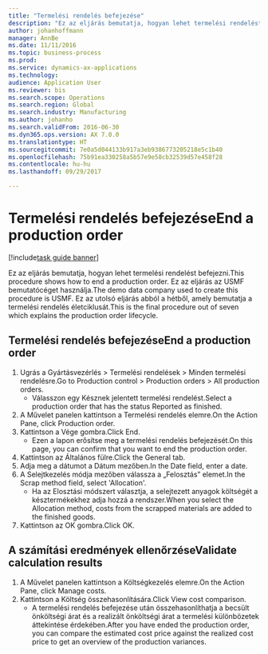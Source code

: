 ```yaml
--- 
title: "Termelési rendelés befejezése"
description: "Ez az eljárás bemutatja, hogyan lehet termelési rendelést befejezni."
author: johanhoffmann
manager: AnnBe
ms.date: 11/11/2016
ms.topic: business-process
ms.prod: 
ms.service: dynamics-ax-applications
ms.technology: 
audience: Application User
ms.reviewer: bis
ms.search.scope: Operations
ms.search.region: Global
ms.search.industry: Manufacturing
ms.author: johanho
ms.search.validFrom: 2016-06-30
ms.dyn365.ops.version: AX 7.0.0
ms.translationtype: HT
ms.sourcegitcommit: 7e0a5d044133b917a3eb9386773205218e5c1b40
ms.openlocfilehash: 75b91ea330258a5b57e9e58cb32539d57e458f28
ms.contentlocale: hu-hu
ms.lasthandoff: 09/29/2017

---
```

# <a name="end-a-production-order"></a><span data-ttu-id="c5541-103">Termelési rendelés befejezése</span><span class="sxs-lookup"><span data-stu-id="c5541-103">End a production order</span></span>

[!include[task guide banner](../../includes/task-guide-banner.md)]

<span data-ttu-id="c5541-104">Ez az eljárás bemutatja, hogyan lehet termelési rendelést befejezni.</span><span class="sxs-lookup"><span data-stu-id="c5541-104">This procedure shows how to end a production order.</span></span> <span data-ttu-id="c5541-105">Ez az eljárás az USMF bemutatócéget használja.</span><span class="sxs-lookup"><span data-stu-id="c5541-105">The demo data company used to create this procedure is USMF.</span></span> <span data-ttu-id="c5541-106">Ez az utolsó eljárás abból a hétből, amely bemutatja a termelési rendelés életciklusát.</span><span class="sxs-lookup"><span data-stu-id="c5541-106">This is the final procedure out of seven which explains the production order lifecycle.</span></span>


## <a name="end-a-production-order"></a><span data-ttu-id="c5541-107">Termelési rendelés befejezése</span><span class="sxs-lookup"><span data-stu-id="c5541-107">End a production order</span></span>
1. <span data-ttu-id="c5541-108">Ugrás a Gyártásvezérlés > Termelési rendelések > Minden termelési rendelésre.</span><span class="sxs-lookup"><span data-stu-id="c5541-108">Go to Production control > Production orders > All production orders.</span></span>
    * <span data-ttu-id="c5541-109">Válasszon egy Késznek jelentett termelési rendelést.</span><span class="sxs-lookup"><span data-stu-id="c5541-109">Select a production order that has the status Reported as finished.</span></span>  
2. <span data-ttu-id="c5541-110">A Művelet panelen kattintson a Termelési rendelés elemre.</span><span class="sxs-lookup"><span data-stu-id="c5541-110">On the Action Pane, click Production order.</span></span>
3. <span data-ttu-id="c5541-111">Kattintson a Vége gombra.</span><span class="sxs-lookup"><span data-stu-id="c5541-111">Click End.</span></span>
    * <span data-ttu-id="c5541-112">Ezen a lapon erősítse meg a termelési rendelés befejezését.</span><span class="sxs-lookup"><span data-stu-id="c5541-112">On this page, you can confirm that you want to end the production order.</span></span>  
4. <span data-ttu-id="c5541-113">Kattintson az Általános fülre.</span><span class="sxs-lookup"><span data-stu-id="c5541-113">Click the General tab.</span></span>
5. <span data-ttu-id="c5541-114">Adja meg a dátumot a Dátum mezőben.</span><span class="sxs-lookup"><span data-stu-id="c5541-114">In the Date field, enter a date.</span></span>
6. <span data-ttu-id="c5541-115">A Selejtkezelés módja mezőben válassza a „Felosztás” elemet.</span><span class="sxs-lookup"><span data-stu-id="c5541-115">In the Scrap method field, select 'Allocation'.</span></span>
    * <span data-ttu-id="c5541-116">Ha az Elosztási módszert választja, a selejtezett anyagok költségét a késztermékekhez adja hozzá a rendszer.</span><span class="sxs-lookup"><span data-stu-id="c5541-116">When you select the Allocation method, costs from the scrapped materials are added to the finished goods.</span></span>  
7. <span data-ttu-id="c5541-117">Kattintson az OK gombra.</span><span class="sxs-lookup"><span data-stu-id="c5541-117">Click OK.</span></span>

## <a name="validate-calculation-results"></a><span data-ttu-id="c5541-118">A számítási eredmények ellenőrzése</span><span class="sxs-lookup"><span data-stu-id="c5541-118">Validate calculation results</span></span>
1. <span data-ttu-id="c5541-119">A Művelet panelen kattintson a Költségkezelés elemre.</span><span class="sxs-lookup"><span data-stu-id="c5541-119">On the Action Pane, click Manage costs.</span></span>
2. <span data-ttu-id="c5541-120">Kattintson a Költség összehasonlítására.</span><span class="sxs-lookup"><span data-stu-id="c5541-120">Click View cost comparison.</span></span>
    * <span data-ttu-id="c5541-121">A termelési rendelés befejezése után összehasonlíthatja a becsült önköltségi árat és a realizált önköltségi árat a termelési különbözetek áttekintése érdekében.</span><span class="sxs-lookup"><span data-stu-id="c5541-121">After you have ended the production order, you can compare the estimated cost price against the realized cost price to get an overview of the production variances.</span></span>  


